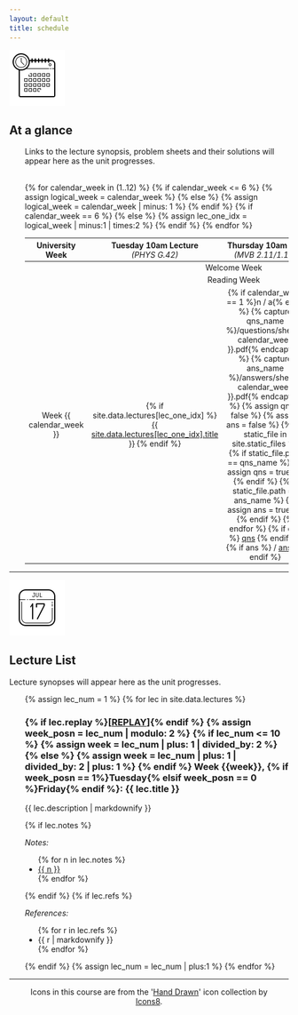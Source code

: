 ```yaml
---
layout: default
title: schedule
---
```


<img class="icon" src="assets/icons8-schedule-100.png"/>
<h2>At a glance</h2>

<div style="margin-left: 2em">
<p>Links to the lecture synopsis, problem sheets and their solutions will appear here as the unit progresses.</p>
<br/>
<table class="pure-table-striped pure-table">
  <thead>
    <tr> 
      <th style="text-align:center">University<br>Week</th>
      <th style="text-align:center">Tuesday 10am Lecture <br><span style="font-weight:normal;font-style:italic">(PHYS G.42)</span></th>
      <th style="text-align:center">Thursday 10am Lab<br><span style="font-weight:normal;font-style:italic">(MVB 2.11/1.15)</span></th>
      <th style="text-align:center">Friday 12noon Lecture<br><span style="font-weight:normal;font-style:italic">(PHYS G.42)</span></th>
    </tr>
  </thead>
  <tbody>
    <tr>
      <td colspan="5" style="text-align:center">Welcome Week</td>
    </tr>
{% for calendar_week in (1..12) %}
  {% if calendar_week <= 6 %}
    {% assign logical_week = calendar_week %}
  {% else %}
    {% assign logical_week = calendar_week | minus: 1 %}
  {% endif %}
  {% if calendar_week == 6 %}
    <tr>
      <td colspan="5" style="text-align:center">Reading Week</td>
    </tr>
  {% else %}
    <tr> 
    {% assign lec_one_idx = logical_week | minus:1 | times:2 %}
      <!-- University week number -->
      <td style="text-align:center">Week {{ calendar_week }}</td>
      <!-- Lecture 1 -->
      <td style="text-align:center"> 
      {% if site.data.lectures[lec_one_idx] %}
        <a href="#lecture{{ lec_one_idx | plus:1 }}">{{ site.data.lectures[lec_one_idx].title }}</a>
      {% endif %}
      </td>  
      <!-- Lab -->
      <td style="text-align:center">
    {% if calendar_week == 1 %}n / a{% endif %}
    {% capture qns_name %}/questions/sheet{{ calendar_week }}.pdf{% endcapture %}
    {% capture ans_name %}/answers/sheet{{ calendar_week }}.pdf{% endcapture %}
    {% assign qns = false %}
    {% assign ans = false %}
    {% for static_file in site.static_files %}
      {% if static_file.path == qns_name %}
        {% assign qns = true %}
      {% endif %}
      {% if static_file.path == ans_name %}
        {% assign ans = true %}
      {% endif %}
    {% endfor %}
    {% if qns %}
        <a href="{{ qns_name | remove_first: "/" }}" target="_blank">qns</a>  
    {% endif  %}
    {% if ans %}
        / <a href="{{ ans_name | remove_first: "/" }}" target="_blank">ans</a>  
    {% endif %}
      </td>
      <!-- Lecture 2 -->
      <td style="text-align:center">
    {% assign lec_two_idx = logical_week | minus:1 | times:2 | plus:1 %}
    {% if site.data.lectures[lec_two_idx] %}
        <a href="#lecture{{ lec_two_idx | plus:1 }}">{{ site.data.lectures[lec_two_idx].title }}</a>
    {% endif %}
      </td>
    </tr>
  {% endif %}
{% endfor %}
  </tbody>
</table>
</div>

<div>
<!-- <h3>Drop-in sessions:</h3>
<p>Unfortunately, the recordings have various sound and video issues, but may still be useful to you.  I have not uploaded the very first two drop-ins because most of the blackboard work was unfortunately off-screen and so not captured by the recording.</p>
<ul>
  <li><a href="https://mediasite.bris.ac.uk/Mediasite/Play/e75efdb89aa3474db956fd000c02e71c1d" target="_blank">2/12</a> - Goedel numbering trees, induction, bijections and isomorphisms </li>
  <li><a href="https://mediasite.bris.ac.uk/Mediasite/Play/e81047362dc241779c007876e60b6d8c1d" target="_blank">9/12</a> - deciding things, semi-deciding vs deciding</li>
  <li><a href="https://mediasite.bris.ac.uk/Mediasite/Play/4b309d0640d0487ab0785f4c13c953391d" target="_blank">16/12 (1)</a> - semantics of procedures </li>
  <li><a href="https://mediasite.bris.ac.uk/Mediasite/Play/4b309d0640d0487ab0785f4c13c953391d" target="_blank">16/12 (2)</a> - reductions</li>
</ul> -->
<div>

<hr/>


<!-- <img class="icon" src="assets/icons8-calendar-100.png"/>
<h2>Day by day</h2>

<div style="margin:0em 2em 0em 2em">
  <div>It is helpful to think of each week of this unit as running Monday 1pm until the following Monday 1pm.  The pattern of working described below is strongly recommended.</div>
  <div><img src="assets/weekly.svg" style="margin:2em 1em 2em 1em; max-width:40em" width="100%"/></div>
  <div>
    <b style="margin:1em">A</b> Watch all the lecture videos and spend at least 2 hours on the problem sheet<br/>
    <b style="margin:1em">B</b> Work on the problem sheet in the lab and get help from the TAs<br/>
    <b style="margin:1em">C</b> Spend up to another 2 hours finishing the problem sheet<br/>
    <b style="margin:1em">D</b> Participate in the online Q&A with the lecturers to resolve any remaining concerns
  </div>
</div>

<hr/> -->

<img class="icon" src="assets/icons8-calendar-100.png">
<h2 id="wbyw">Lecture List</h2>
<p>Lecture synopses will appear here as the unit progresses.</p>

<div style="margin-left: 2em">

{% assign lec_num = 1 %}
{% for lec in site.data.lectures %}

<h3 id="lecture{{ lec_num }}">
  {% if lec.replay %}[<a href="{{lec.replay}}" target="_blank">REPLAY</a>]{% endif %} 
  {% assign week_posn = lec_num | modulo: 2 %}
  {% if lec_num <= 10 %}
    <!-- Before reading week -->
    {% assign week = lec_num | plus: 1 | divided_by: 2 %}
  {% else %}
    <!-- After reading week -->
    {% assign week = lec_num | plus: 1 | divided_by: 2 | plus: 1 %}
  {% endif %}
 Week {{week}}, {% if week_posn == 1%}Tuesday{% elsif week_posn == 0 %}Friday{% endif %}: {{ lec.title }}
</h3>
<p>
  {{ lec.description | markdownify }}
</p>
{% if lec.notes %}
<p><i>Notes:</i> 
  <ul>
  {% for n in lec.notes %}
    <li>
      <a href="{{n}}" target="_blank">{{ n }}</a>
    </li>
  {% endfor %}
  </ul>
</p>
{% endif %}
{% if lec.refs %}
<p><i>References:</i>
  <ul>
  {% for r in lec.refs %}
    <li>{{ r | markdownify }}</li>
  {% endfor %}
  </ul>
</p>
{% endif %}
{% assign lec_num = lec_num | plus:1 %}
{% endfor %}
</div>

<hr/>

<div style="text-align: center; margin:0em 2em 2em 2em">
  Icons in this course are from the '<a href="https://icons8.com/icons/carbon-copy" target="_blank">Hand Drawn</a>' icon collection by <a href="https://icons8.com/" target="_blank">Icons8</a>.
</div>